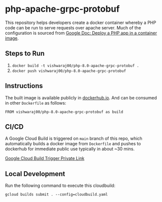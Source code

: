 # php-apache-grpc-protobuf
This repository helps developers create a docker container whereby a PHP code can be run to serve requests over apache server. Much of the configuration is sourced from [Google Doc: Deploy a PHP app in a container image](https://cloud.google.com/run/docs/quickstarts/build-and-deploy/deploy-php-service).

## Steps to Run

1. `docker build -t vishwaraj00/php-8.0-apache-grpc-protobuf .`
2. `docker push vishwaraj00/php-8.0-apache-grpc-protobuf`

## Instructions

The built image is available publicly in [dockerhub.io](https://hub.docker.com/repository/docker/vishwaraj00/php-8.0-apache-grpc-protobuf).
And can be consumed in other `Dockerfile` as follows:

```
FROM vishwaraj00/php-8.0-apache-grpc-protobuf as build
```

## CI/CD

A Google Cloud Build is triggered on `main` branch of this repo, which automatically builds a docker image from `Dockerfile` and pushes to dockerhub for immediate public use typically in about ~30 mins.

[Google Cloud Build Trigger Private Link](https://console.cloud.google.com/cloud-build/triggers/edit/cf4c7004-3cf2-46fc-a594-8c21e02a9704?project=968036764985)


## Local Development

Run the following command to execute this cloudbuild:

`gcloud builds submit . --config=cloudbuild.yaml`
